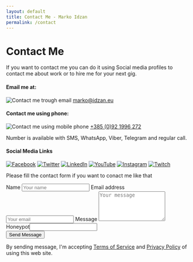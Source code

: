 ```yaml
---
layout: default
title: Contact Me - Marko Idzan
permalink: /contact
---
```

# Contact Me

If you want to contact me you can do it using Social media profiles to contact me about work or to hire me for your next gig.

<div class="container">
    <div class="grid">
        <h4>Email me at:</h4>
        <img src="/assets/img/icons/mail.svg" alt="Contact me trough email" class="contact">&nbsp;<a href="mailto:marko@idzan.eu">marko@idzan.eu</a>
        <h4>Contact me using phone:</h4>
        <img src="/assets/img/icons/mobile.svg" alt="Contact me using mobile phone" class="contact">&nbsp;<a href="tel:+385921996272">+385 (0)92 1996 272</a>
        <p class="smaller">Number is available with SMS, WhatsApp, Viber, Telegram and regular call.</p>
        <h4>Social Media Links</h4>
        <a href="https://fb.me/Idzan.Marko.Official" target="_blank" rel="noopener noreferrer"><img src="/assets/img/social/facebook.svg" alt="Facebook" class="social"></a>
        <a href="https://twitter.com/idzanmarko" target="_blank" rel="noopener noreferrer"><img src="/assets/img/social/twitter.svg" alt="Twitter" class="social"></a>
        <a href="https://www.linkedin.com/in/markoidzan/" target="_blank" rel="noopener noreferrer"><img src="/assets/img/social/linkedin.svg" alt="LinkedIn" class="social"></a>
        <a href="https://www.youtube.com/channel/UC1E7cbcnFqHEqTYmbZHKDPA" target="_blank" rel="noopener noreferrer"><img src="/assets/img/social/youtube.svg" alt="YouTube" class="social"></a>
        <a href="https://www.instagram.com/markoidzan/" target="_blank" rel="noopener noreferrer"><img src="/assets/img/social/instagram.svg" alt="Instagram" class="social"></a>
        <a href="https://www.twitch.tv/idzanmarko" target="_blank" rel="noopener noreferrer"><img src="/assets/img/social/twitch.svg" alt="Twitch" class="social"></a>
        </div>
    <div class="grid">
        
Please fill the contact form if you want to conact me like that
            
<form method="POST" data-netlify="true" id="contactMe" name="contact">
    <label for="fname">Name</label>
    <input type="text" name="name" id="fname" placeholder="Your name" class="form-name" required>
    <label for="fmail">Email address</label>
    <input type="email" name="email" id="fmail" placeholder="Your email" class="form-email" required>
    <label for="fmessage">Message</label>
    <textarea name="content" id="fmessage" rows="5" placeholder="Your message" class="form-message" required></textarea>
    <div id="infoBox"></div>
    <div class="hidden"><label>Honeypot</label><input type="text" name="security" id="security"></div>
    <div data-netlify-recaptcha="true"></div>
    <button type="submit" class="btn" id="submit">Send Message</button>
    <p>By sending message, I'm accepting <a href="/terms.html">Terms of Service</a> and <a href="/privacy.html">Privacy Policy</a> of using this web site.</p>
</form>
</div>
</div>